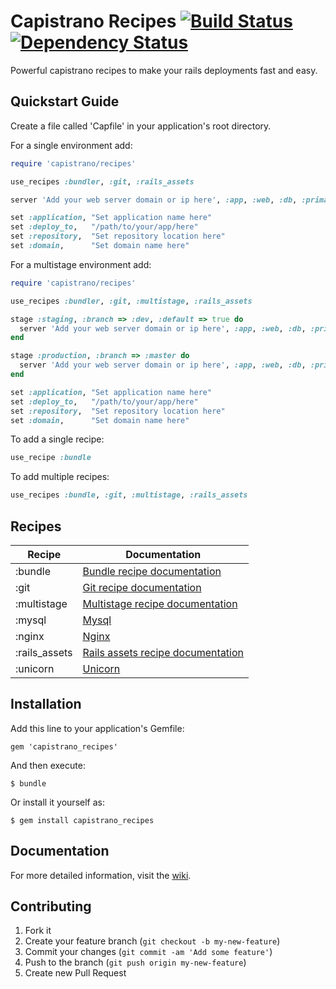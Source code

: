 # Capistrano Recipes [![Build Status](https://travis-ci.org/fernandoaleman/capistrano_recipes.png?branch=master)](https://travis-ci.org/fernandoaleman/capistrano_recipes) [![Dependency Status](https://gemnasium.com/fernandoaleman/capistrano_recipes.png)](https://gemnasium.com/fernandoaleman/capistrano_recipes)

Powerful capistrano recipes to make your rails deployments fast and easy.

## Quickstart Guide

Create a file called 'Capfile' in your application's root directory.

For a single environment add:

```ruby
require 'capistrano/recipes'

use_recipes :bundler, :git, :rails_assets

server 'Add your web server domain or ip here', :app, :web, :db, :primary => true

set :application, "Set application name here"
set :deploy_to,   "/path/to/your/app/here"
set :repository,  "Set repository location here"
set :domain,      "Set domain name here"
```

For a multistage environment add:

```ruby
require 'capistrano/recipes'

use_recipes :bundler, :git, :multistage, :rails_assets

stage :staging, :branch => :dev, :default => true do
  server 'Add your web server domain or ip here', :app, :web, :db, :primary => true
end

stage :production, :branch => :master do
  server 'Add your web server domain or ip here', :app, :web, :db, :primary => true
end

set :application, "Set application name here"
set :deploy_to,   "/path/to/your/app/here"
set :repository,  "Set repository location here"
set :domain,      "Set domain name here"
```

To add a single recipe:
```ruby
use_recipe :bundle
```

To add multiple recipes:
```ruby
use_recipes :bundle, :git, :multistage, :rails_assets
```

## Recipes
| Recipe        | Documentation |
| ------------  | ------------- |
| :bundle       | [Bundle recipe documentation](https://github.com/fernandoaleman/capistrano_recipes/wiki/Bundle) |
| :git          | [Git recipe documentation](https://github.com/fernandoaleman/capistrano_recipes/wiki/Git) |
| :multistage   | [Multistage recipe documentation](https://github.com/fernandoaleman/capistrano_recipes/wiki/Multistage) |
| :mysql        | [Mysql](https://github.com/fernandoaleman/capistrano_recipes/wiki/Mysql) |
| :nginx        | [Nginx](https://github.com/fernandoaleman/capistrano_recipes/wiki/Nginx) |
| :rails_assets | [Rails assets recipe documentation](https://github.com/fernandoaleman/capistrano_recipes/wiki/Rails-Assets) |
| :unicorn      | [Unicorn](https://github.com/fernandoaleman/capistrano_recipes/wiki/Unicorn) |

## Installation

Add this line to your application's Gemfile:

    gem 'capistrano_recipes'

And then execute:

    $ bundle

Or install it yourself as:

    $ gem install capistrano_recipes

## Documentation
For more detailed information, visit the [wiki](https://github.com/fernandoaleman/capistrano_recipes/wiki).

## Contributing

1. Fork it
2. Create your feature branch (`git checkout -b my-new-feature`)
3. Commit your changes (`git commit -am 'Add some feature'`)
4. Push to the branch (`git push origin my-new-feature`)
5. Create new Pull Request
